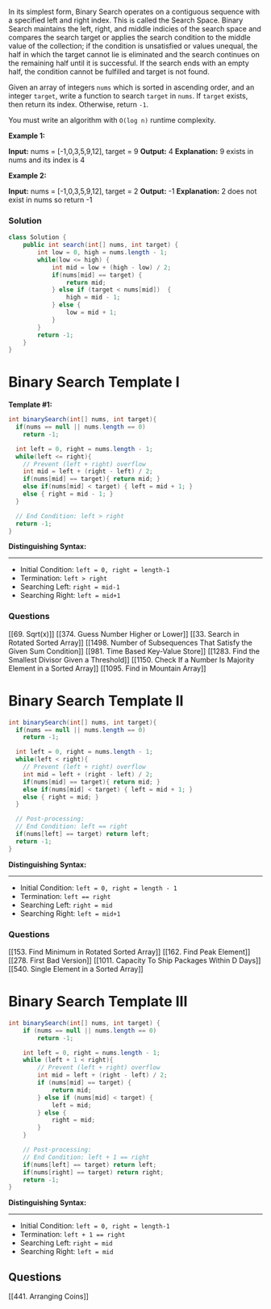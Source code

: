 In its simplest form, Binary Search operates on a contiguous sequence with a specified left and right index. This is called the Search Space. Binary Search maintains the left, right, and middle indicies of the search space and compares the search target or applies the search condition to the middle value of the collection; if the condition is unsatisfied or values unequal, the half in which the target cannot lie is eliminated and the search continues on the remaining half until it is successful. If the search ends with an empty half, the condition cannot be fulfilled and target is not found.


Given an array of integers `nums` which is sorted in ascending order, and an integer `target`, write a function to search `target` in `nums`. If `target` exists, then return its index. Otherwise, return `-1`.

You must write an algorithm with `O(log n)` runtime complexity.

**Example 1:**

**Input:** nums = [-1,0,3,5,9,12], target = 9
**Output:** 4
**Explanation:** 9 exists in nums and its index is 4

**Example 2:**

**Input:** nums = [-1,0,3,5,9,12], target = 2
**Output:** -1
**Explanation:** 2 does not exist in nums so return -1


### Solution
```java
class Solution {
    public int search(int[] nums, int target) {
        int low = 0, high = nums.length - 1;
        while(low <= high) {
            int mid = low + (high - low) / 2;
            if(nums[mid] == target) {
                return mid;
            } else if (target < nums[mid])  {
                high = mid - 1;
            } else {
                low = mid + 1;
            }
        }
        return -1;
    }
}
```


# Binary Search Template I

**Template #1:**

```java
int binarySearch(int[] nums, int target){
  if(nums == null || nums.length == 0)
    return -1;

  int left = 0, right = nums.length - 1;
  while(left <= right){
    // Prevent (left + right) overflow
    int mid = left + (right - left) / 2;
    if(nums[mid] == target){ return mid; }
    else if(nums[mid] < target) { left = mid + 1; }
    else { right = mid - 1; }
  }

  // End Condition: left > right
  return -1;
}
```


**Distinguishing Syntax:**

---

- Initial Condition: `left = 0, right = length-1`
- Termination: `left > right`
- Searching Left: `right = mid-1`
- Searching Right: `left = mid+1`

### Questions

[[69. Sqrt(x)]]
[[374. Guess Number Higher or Lower]]
[[33. Search in Rotated Sorted Array]]
[[1498. Number of Subsequences That Satisfy the Given Sum Condition]]
[[981. Time Based Key-Value Store]]
[[1283. Find the Smallest Divisor Given a Threshold]]
[[1150. Check If a Number Is Majority Element in a Sorted Array]]
[[1095. Find in Mountain Array]]


# Binary Search Template II

```java
int binarySearch(int[] nums, int target){
  if(nums == null || nums.length == 0)
    return -1;

  int left = 0, right = nums.length - 1;
  while(left < right){
    // Prevent (left + right) overflow
    int mid = left + (right - left) / 2;
    if(nums[mid] == target){ return mid; }
    else if(nums[mid] < target) { left = mid + 1; }
    else { right = mid; }
  }

  // Post-processing:
  // End Condition: left == right
  if(nums[left] == target) return left;
  return -1;
}
```


**Distinguishing Syntax:**

---

- Initial Condition: `left = 0, right = length - 1`
- Termination: `left == right`
- Searching Left: `right = mid`
- Searching Right: `left = mid+1`

### Questions

[[153. Find Minimum in Rotated Sorted Array]]
[[162. Find Peak Element]]
[[278. First Bad Version]]
[[1011. Capacity To Ship Packages Within D Days]]
[[540. Single Element in a Sorted Array]]


# Binary Search Template III

```java
int binarySearch(int[] nums, int target) {
    if (nums == null || nums.length == 0)
        return -1;

    int left = 0, right = nums.length - 1;
    while (left + 1 < right){
        // Prevent (left + right) overflow
        int mid = left + (right - left) / 2;
        if (nums[mid] == target) {
            return mid;
        } else if (nums[mid] < target) {
            left = mid;
        } else {
            right = mid;
        }
    }

    // Post-processing:
    // End Condition: left + 1 == right
    if(nums[left] == target) return left;
    if(nums[right] == target) return right;
    return -1;
}
```

**Distinguishing Syntax:**

---

- Initial Condition: `left = 0, right = length-1`
- Termination: `left + 1 == right`
- Searching Left: `right = mid`
- Searching Right: `left = mid`

## Questions

[[441. Arranging Coins]]




